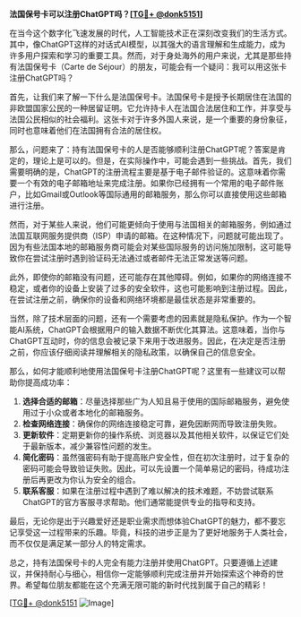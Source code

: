 **法国保号卡可以注册ChatGPT吗？[[TG💪+ @donk5151](https://t.me/s/donk5151)]**

在当今这个数字化飞速发展的时代，人工智能技术正在深刻改变我们的生活方式。其中，像ChatGPT这样的对话式AI模型，以其强大的语言理解和生成能力，成为许多用户探索和学习的重要工具。然而，对于身处海外的用户来说，尤其是那些持有法国保号卡（Carte de Séjour）的朋友，可能会有一个疑问：我可以用这张卡注册ChatGPT吗？

首先，让我们来了解一下什么是法国保号卡。法国保号卡是授予长期居住在法国的非欧盟国家公民的一种居留证明。它允许持卡人在法国合法居住和工作，并享受与法国公民相似的社会福利。这张卡对于许多外国人来说，是一个重要的身份象征，同时也意味着他们在法国拥有合法的居住权。

那么，问题来了：持有法国保号卡的人是否能够顺利注册ChatGPT呢？答案是肯定的，理论上是可以的。但是，在实际操作中，可能会遇到一些挑战。首先，我们需要明确的是，ChatGPT的注册流程主要是基于电子邮件验证的。这意味着你需要一个有效的电子邮箱地址来完成注册。如果你已经拥有一个常用的电子邮件账户，比如Gmail或Outlook等国际通用的邮箱服务，那么你可以直接使用这些邮箱进行注册。

然而，对于某些人来说，他们可能更倾向于使用与法国相关的邮箱服务，例如通过法国互联网服务提供商（ISP）申请的邮箱。在这种情况下，问题就可能出现了。因为有些法国本地的邮箱服务商可能会对某些国际服务的访问施加限制，这可能导致你在尝试注册时遇到验证码无法通过或者邮件无法正常发送等问题。

此外，即使你的邮箱没有问题，还可能存在其他障碍。例如，如果你的网络连接不稳定，或者你的设备上安装了过多的安全软件，这也可能影响到注册过程。因此，在尝试注册之前，确保你的设备和网络环境都是最佳状态是非常重要的。

当然，除了技术层面的问题，还有一个需要考虑的因素就是隐私保护。作为一个智能AI系统，ChatGPT会根据用户的输入数据不断优化其算法。这意味着，当你与ChatGPT互动时，你的信息会被记录下来用于改进服务。因此，在决定是否注册之前，你应该仔细阅读并理解相关的隐私政策，以确保自己的信息安全。

那么，如何才能顺利地使用法国保号卡注册ChatGPT呢？这里有一些建议可以帮助你提高成功率：

1. **选择合适的邮箱**：尽量选择那些广为人知且易于使用的国际邮箱服务，避免使用过于小众或者本地化的邮箱服务。
2. **检查网络连接**：确保你的网络连接稳定可靠，避免因断网而导致注册失败。
3. **更新软件**：定期更新你的操作系统、浏览器以及其他相关软件，以保证它们处于最新版本，减少兼容性问题的发生。
4. **简化密码**：虽然强密码有助于提高账户安全性，但在初次注册时，过于复杂的密码可能会导致验证失败。因此，可以先设置一个简单易记的密码，待成功注册后再更改为你认为安全的组合。
5. **联系客服**：如果在注册过程中遇到了难以解决的技术难题，不妨尝试联系ChatGPT的官方客服寻求帮助。他们通常能提供专业的指导和支持。

最后，无论你是出于兴趣爱好还是职业需求而想体验ChatGPT的魅力，都不要忘记享受这一过程带来的乐趣。毕竟，科技的进步正是为了更好地服务于人类社会，而不仅仅是满足某一部分人的特定需求。

总之，持有法国保号卡的人完全有能力注册并使用ChatGPT。只要遵循上述建议，并保持耐心与细心，相信你一定能够顺利完成注册并开始探索这个神奇的世界。希望每位朋友都能在这个充满无限可能的新时代找到属于自己的精彩！

[[TG💪+ @donk5151](https://t.me/s/donk5151) ![Image](https://i.postimg.cc/rwNCRYN7/Snipaste-2025-04-30-17-27-05.png)]